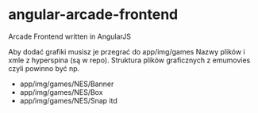 # angular-arcade-frontend
Arcade Frontend written in AngularJS

Aby dodać grafiki musisz je przegrać do app/img/games 
Nazwy plików i xmle z hyperspina (są w repo). 
Struktura plików graficznych z emumovies czyli powinno być np.
* app/img/games/NES/Banner
* app/img/games/NES/Box
* app/img/games/NES/Snap itd

